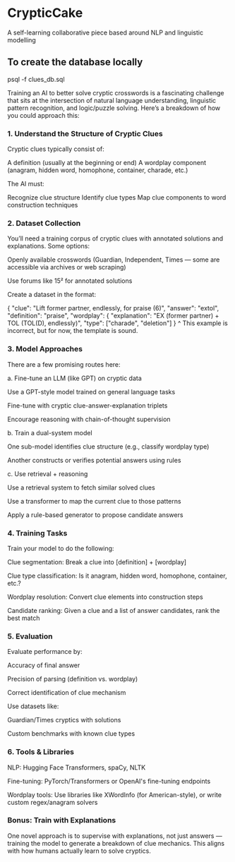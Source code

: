 # CrypticCake
A self-learning collaborative piece based around NLP and linguistic modelling

## To create the database locally
psql -f clues_db.sql

Training an AI to better solve cryptic crosswords is a fascinating challenge that sits at the intersection of natural language understanding, linguistic pattern recognition, and logic/puzzle solving. Here’s a breakdown of how you could approach this:

### 1. Understand the Structure of Cryptic Clues
Cryptic clues typically consist of:

A definition (usually at the beginning or end)
A wordplay component (anagram, hidden word, homophone, container, charade, etc.)

The AI must:

Recognize clue structure
Identify clue types
Map clue components to word construction techniques

### 2. Dataset Collection
You’ll need a training corpus of cryptic clues with annotated solutions and explanations. Some options:

Openly available crosswords (Guardian, Independent, Times — some are accessible via archives or web scraping)

Use forums like 15² for annotated solutions

Create a dataset in the format:

{
  "clue": "Lift former partner, endlessly, for praise (6)",
  "answer": "extol",
  "definition": "praise",
  "wordplay": {
    "explanation": "EX (former partner) + TOL (TOL(D), endlessly)",
    "type": ["charade", "deletion"]
  }
^ This example is incorrect, but for now, the template is sound.

### 3. Model Approaches
There are a few promising routes here:

a. Fine-tune an LLM (like GPT) on cryptic data

Use a GPT-style model trained on general language tasks

Fine-tune with cryptic clue-answer-explanation triplets

Encourage reasoning with chain-of-thought supervision

b. Train a dual-system model

One sub-model identifies clue structure (e.g., classify wordplay type)

Another constructs or verifies potential answers using rules

c. Use retrieval + reasoning

Use a retrieval system to fetch similar solved clues

Use a transformer to map the current clue to those patterns

Apply a rule-based generator to propose candidate answers

### 4. Training Tasks
Train your model to do the following:

Clue segmentation: Break a clue into [definition] + [wordplay]

Clue type classification: Is it anagram, hidden word, homophone, container, etc.?

Wordplay resolution: Convert clue elements into construction steps

Candidate ranking: Given a clue and a list of answer candidates, rank the best match

### 5. Evaluation
Evaluate performance by:

Accuracy of final answer

Precision of parsing (definition vs. wordplay)

Correct identification of clue mechanism

Use datasets like:

Guardian/Times cryptics with solutions

Custom benchmarks with known clue types

### 6. Tools & Libraries
NLP: Hugging Face Transformers, spaCy, NLTK

Fine-tuning: PyTorch/Transformers or OpenAI's fine-tuning endpoints

Wordplay tools: Use libraries like XWordInfo (for American-style), or write custom regex/anagram solvers

### Bonus: Train with Explanations
One novel approach is to supervise with explanations, not just answers — training the model to generate a breakdown of clue mechanics. This aligns with how humans actually learn to solve cryptics.
